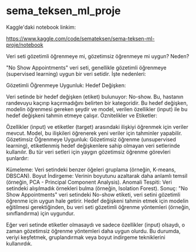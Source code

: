 # sema_teksen_ml_proje
Kaggle'daki notebook linkim:

https://www.kaggle.com/code/semateksen/sema-teksen-ml-proje/notebook


Veri seti gözetimli öğrenmeye mi, gözetimsiz öğrenmeye mi uygun? Neden?

"No Show Appointments" veri seti, genellikle gözetimli öğrenmeye (supervised learning) uygun bir veri setidir. İşte nedenleri:

Gözetimli Öğrenmeye Uygunluk:
Hedef Değişken:

Veri setinde bir hedef değişken (etiket) bulunuyor: No-show. Bu, hastanın randevuyu kaçırıp kaçırmadığını belirten bir kategoridir. Bu hedef değişken, modelin öğrenmesi gereken şeydir ve model, verilen özellikler (input) ile bu hedef değişkeni tahmin etmeye çalışır.
Öznitelikler ve Etiketler:

Özellikler (input) ve etiketler (target) arasındaki ilişkiyi öğrenmek için veriler mevcut. Model, bu ilişkileri öğrenerek yeni veriler için tahminler yapabilir.
Gözetimsiz Öğrenmeye Uygunluk:
Gözetimsiz öğrenme (unsupervised learning), etiketlenmiş hedef değişkenlere sahip olmayan veri setlerinde kullanılır. Bu tür veri setleri için yaygın gözetimsiz öğrenme görevleri şunlardır:

Kümeleme: Veri setindeki benzer öğeleri gruplama (örneğin, K-means, DBSCAN).
Boyut İndirgeme: Verinin boyutunu azaltarak daha anlamlı temsil (örneğin, PCA - Principal Component Analysis).
Anomali Tespiti: Veri setindeki alışılmadık örnekleri bulma (örneğin, Isolation Forest).
Sonuç:
"No Show Appointments" veri setindeki No-show etiketi, veri setini gözetimli öğrenme için uygun hale getirir. Hedef değişkeni tahmin etmek için modelin eğitilmesi gerektiğinden, bu veri seti gözetimli öğrenme yöntemleri (örneğin, sınıflandırma) için uygundur.

Eğer veri setinde etiketler olmasaydı ve sadece özellikler (input) olsaydı, o zaman gözetimsiz öğrenme yöntemleri daha uygun olurdu. Bu durumda, veriyi keşfetmek, gruplandırmak veya boyut indirgeme tekniklerini kullanırdık.
